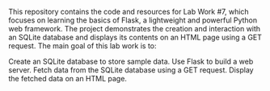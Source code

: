This repository contains the code and resources for Lab Work #7, which focuses on learning the basics of Flask, a lightweight and powerful Python web framework.
The project demonstrates the creation and interaction with an SQLite database and displays its contents on an HTML page using a GET request.
The main goal of this lab work is to:

Create an SQLite database to store sample data.
Use Flask to build a web server.
Fetch data from the SQLite database using a GET request.
Display the fetched data on an HTML page.
